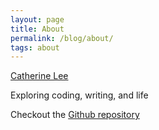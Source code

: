 ```yaml
---
layout: page
title: About
permalink: /blog/about/
tags: about
---
```


[Catherine Lee](catherinelee274.github.io)

Exploring coding, writing, and life

Checkout the [Github repository](https://github.com/catherinelee274)
